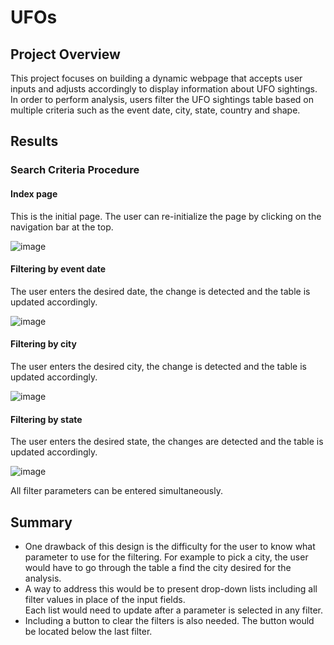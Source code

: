 # UFOs

## Project Overview
This project focuses on building a dynamic webpage that accepts user inputs and adjusts accordingly to display information about UFO sightings. In order to perform analysis, users filter the UFO sightings table based on multiple criteria such as the event date, city, state, country and shape. 

## Results

### Search Criteria Procedure

#### Index page
This is the initial page. The user can re-initialize the page by clicking on the navigation bar at the top.

![image](https://user-images.githubusercontent.com/111802162/203190666-11116e38-afc7-4fb5-8fc3-2056acfc171b.png)

#### Filtering by event date
The user enters the desired date, the change is detected and the table is updated accordingly.

![image](https://user-images.githubusercontent.com/111802162/203191086-5d83ffb2-7aed-4400-a589-578d01907324.png)

#### Filtering by city
The user enters the desired city, the change is detected and the table is updated accordingly.

![image](https://user-images.githubusercontent.com/111802162/203191479-ae056256-ade1-4081-959f-24974a531388.png)

#### Filtering by state
The user enters the desired state, the changes are detected and the table is updated accordingly.

![image](https://user-images.githubusercontent.com/111802162/203191389-57d1bc99-a593-43c7-9ef6-9bd109cce6df.png)

All filter parameters can be entered simultaneously.
<br>

## Summary
- One drawback of this design is the difficulty for the user to know what parameter to use for the filtering. For example to pick a city, the user would have to go through the table a find the city desired for the analysis.
- A way to address this would be to present drop-down lists including all filter values in place of the input fields.<br>
Each list would need to update after a parameter is selected in any filter.
- Including a button to clear the filters is also needed. The button would be located below the last filter.
